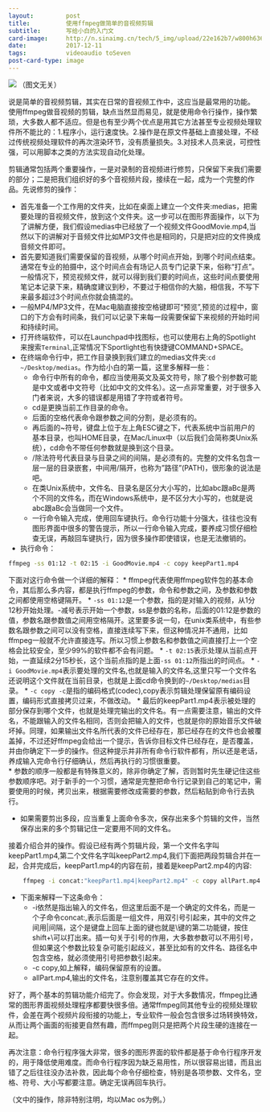 ```yaml
---
layout:         post
title:          使用ffmpeg做简单的音视频剪辑
subtitle:       写给小白的入门文
card-image:     http://n.sinaimg.cn/tech/5_img/upload/22e162b7/w800h636/20171211/vved-fypnsip5943640.jpg
date:           2017-12-11
tags:           videoaudio toSeven
post-card-type: image
---
```

![](http://n.sinaimg.cn/tech/5_img/upload/22e162b7/w800h636/20171211/vved-fypnsip5943640.jpg)
（图文无关）

说是简单的音视频剪辑，其实在日常的音视频工作中，这应当是最常用的功能。  
使用ffmpeg做音视频的剪辑，缺点当然显而易见，就是使用命令行操作，操作繁琐，大多数人都不适应。但是也有至少两个优点是用其它方法甚至专业视频处理软件所不能比的：1.程序小，运行速度快。2.操作是在原文件基础上直接处理，不经过传统视频处理软件的再次渲染环节，没有质量损失。3.对技术人员来说，可控性强，可以用脚本之类的方法实现自动化处理。

剪辑通常包括两个重要操作，一是对录制的音视频进行修剪，只保留下来我们需要的部分；二是把我们组织好的多个音视频片段，接续在一起，成为一个完整的作品。先说修剪的操作：
* 首先准备一个工作用的文件夹，比如在桌面上建立一个文件夹:medias，把需要处理的音视频文件，放到这个文件夹。这一步可以在图形界面操作，以下为了讲解方便，我们假设medias中已经放了一个视频文件GoodMovie.mp4,当然以下的讲解对于音频文件比如MP3文件也是相同的，只是把对应的文件换成音频文件即可。   
* 首先要知道我们需要保留的音视频，从哪个时间点开始，到哪个时间点结束。通常在专业的拍摄中，这个时间点会有场记人员专门记录下来，俗称“打点”。一般情况下，预览视频文件，就可以得到我们要的时间点，这些时间点要使用笔记本记录下来，精确度建议到秒，不要过于相信你的大脑，相信我，不写下来最多超过3个时间点你就会搞混的。  
* 一般MP4/MP3文件，在Mac电脑直接按空格键即可“预览”,预览的过程中，窗口的下方会有时间条，我们可以记录下来每一段需要保留下来视频的开始时间和持续时间。
* 打开终端软件，可以在Launchpad中找图标，也可以使用右上角的Spotlight来搜索`Terminal`,正常情况下Sportlight也有快捷键COMMAND+SPACE。  
* 在终端命令行中，把工作目录换到我们建立的medias文件夹:`cd ~/Desktop/medias`。作为给小白的第一篇，这里多解释一些：  
	* 命令行中所有的命令，都应当使用英文及英文符号，除了极个别参数可能是中文或者中文符号（比如中文的文件名）。这一点非常重要，对于很多入门者来说，大多的错误都是用错了字符或者符号。  
	* cd是更换当前工作目录的命令。  
	* 后面的空格代表命令跟参数之间的分割，是必须有的。  
	* 再后面的~符号，键盘上位于左上角ESC键之下，代表系统中当前用户的基本目录，也叫HOME目录，在Mac/Linux中（以后我们会简称类Unix系统），cd命令不带任何参数就是换到这个目录。  
	* /除法符号代表目录与目录之间的间隔，是必须有的。完整的文件名包含一层一层的目录嵌套，中间用/隔开，也称为”路径”(PATH)，很形象的说法是吧。
	* 在类Unix系统中，文件名、目录名是区分大小写的，比如abc跟aBc是两个不同的文件名，而在Windows系统中，是不区分大小写的，也就是说abc跟aBc会当做同一个文件。  
	* 一行命令输入完成，使用回车键执行。命令行功能十分强大，往往也没有图形界面中很多的警告提示，所以一行命令输入完成，要养成习惯仔细检查无误，再敲回车键执行，因为很多操作即使错误，也是无法撤销的。
* 执行命令：
```bash
ffmpeg -ss 01:12 -t 02:15 -i GoodMovie.mp4 -c copy keepPart1.mp4
```
下面对这行命令做一个详细的解释：
	* ffmpeg代表使用ffmpeg软件包的基本命令，其后那么多内容，都是执行ffmpeg的参数，命令和参数之间，及参数和参数之间都使用空格键隔开。
	* `-ss 01:12`是一个参数，指的是对输入的视频，从1分12秒开始处理。-减号表示开始一个参数，ss是参数的名称，后面的01:12是参数的值，参数名跟参数值之间用空格隔开。这里要多说一句，在unix类系统中，有些参数名跟参数之间可以没有空格，直接连续写下来，但这种情况并不通用，比如ffmpeg一般就不允许直接连写。所以习惯上参数名和参数值之间直接打上一个空格会比较安全，至少99%的软件都不会有问题。
	* `-t 02:15`表示处理从当前点开始，一直延续2分15秒长，这个当前点指的是上面`-ss 01:12`所指出的时间点。
	* `-i GoodMovie.mp4`表示要处理的文件名,也就是输入的文件名,这里只写一个文件名还说明这个文件就在当前目录，也就是上面cd命令换到的`~/Desktop/medias`目录。
	* `-c copy -c`是指的编码格式(codec),copy表示剪辑处理保留原有编码设置，编码形式直接拷贝过来，不做改动。
	* 最后的keepPart1.mp4表示被处理的部分保存到哪个文件，也就是处理完输出的文件名。有一点需要注意，输出的文件名，不能跟输入的文件名相同，否则会把输入的文件，也就是你的原始音乐文件破坏掉。同理，如果输出文件名所代表的文件已经存在，那已经存在的文件也会被覆盖掉，不过还好ffmpeg会给出一个提示，告诉你目标文件已经存在，是否覆盖，并由你确定下一步的操作。但这种提示并非所有命令行软件都有，所以还是老话，养成输入完命令行仔细确认，然后再执行的习惯很重要。  
	* 参数的顺序一般都是有特殊意义的，除非你确定了解，否则暂时先生硬记住这些参数顺序吧。对于新手的一个习惯，通常是完整把命令行记录到自己的笔记中，需要使用的时候，拷贝出来，根据需要修改成需要的参数，然后粘贴到命令行去执行。  
* 如果需要剪出多段，应当重复上面命令多次，保存出来多个剪辑的文件，当然保存出来的多个剪辑记住一定要用不同的文件名。

接着介绍合并的操作。假设已经有两个剪辑片段，第一个文件名字叫keepPart1.mp4,第二个文件名字叫keepPart2.mp4,我们下面把两段剪辑合并在一起，合并完成后，keepPart1.mp4的内容在前，接着是keepPart2.mp4的内容:  
```bash
	ffmpeg -i concat:"keepPart1.mp4|keepPart2.mp4" -c copy allPart.mp4
```
* 下面来解释一下这条命令：  
	* -i依然是指出输入的文件名，但这里后面不是一个确定的文件名，而是一个子命令concat:,表示后面是一组文件，用双引号引起来，其中的文件之间用\|间隔，这个是键盘上回车上面的键也就是\键的第二功能键，按住shift+\可以打出来。插一句关于引号的作用，大多数参数可以不用引号，但如果这个参数比较复杂可能引起歧义，甚至比如有的文件名、路径名中包含空格，就必须使用引号把参数引起来。  
	* -c copy,如上解释，编码保留原有的设置。  
	* allPart.mp4,输出的文件名，注意别覆盖其它存在的文件。  

好了，两个基本的剪辑功能介绍完了。你会发现，对于大多数情况，ffmpeg比通常的图形界面视频处理程序都要快很多倍。通常ffmpeg同其他专业的视频处理软件，会差在两个视频片段衔接的功能上，专业软件一般会包含很多过场转换特效，从而让两个画面的衔接更自然有趣，而ffmpeg则只是把两个片段生硬的连接在一起。


再次注意：命令行程序强大非常，很多的图形界面的软件都是基于命令行程序开发的，用于降低使用难度。而命令行程序因为缺乏易用性，所以很容易出错，而且出错了之后往往没办法补救，因此每个命令仔细检查，特别是各项参数、文件名，空格、符号、大小写都要注意。确定无误再回车执行。

（文中的操作，除非特别注明，均以Mac os为例。）
